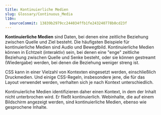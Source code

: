 ```yaml
---
title: Kontinuierliche Medien
slug: Glossary/Continuous_Media
l10n:
  sourceCommit: 13839b2979cc244034ffb1fe243240778b0cd23f
---
```


**Kontinuierliche Medien** sind Daten, bei denen eine zeitliche Beziehung zwischen Quelle und Ziel besteht. Die häufigsten Beispiele für kontinuierliche Medien sind Audio und Bewegtbild. Kontinuierliche Medien können in Echtzeit (interaktiv) sein, bei denen eine "enge" zeitliche Beziehung zwischen Quelle und Senke besteht, oder sie können gestreamt (Wiedergabe) werden, bei denen die Beziehung weniger streng ist.

CSS kann in einer Vielzahl von Kontexten eingesetzt werden, einschließlich Druckmedien. Und einige CSS-Regeln, insbesondere jene, die für das Layout verwendet werden, verhalten sich je nach Kontext unterschiedlich.

Kontinuierliche Medien identifizieren daher einen Kontext, in dem der Inhalt nicht unterbrochen wird. Er fließt kontinuierlich. Webinhalte, die auf einem Bildschirm angezeigt werden, sind kontinuierliche Medien, ebenso wie gesprochene Inhalte.
